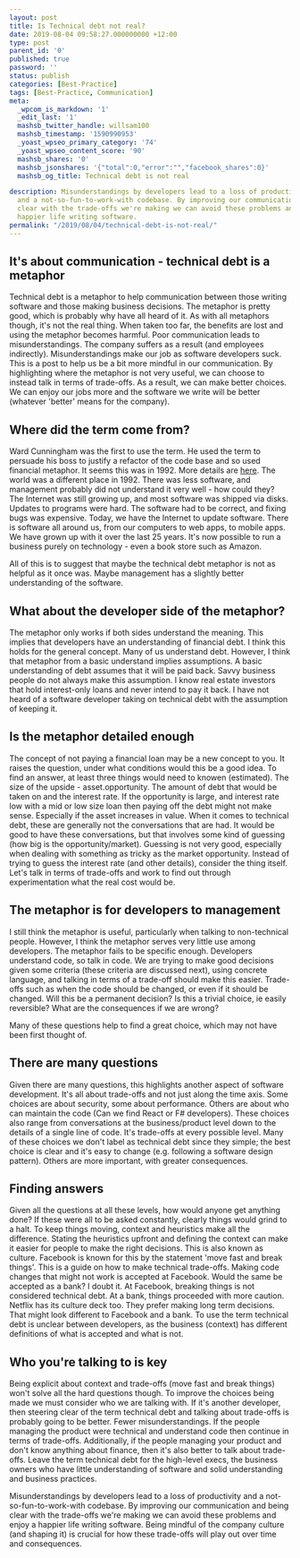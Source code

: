 ```yaml
---
layout: post
title: Is Technical debt not real?
date: 2019-08-04 09:58:27.000000000 +12:00
type: post
parent_id: '0'
published: true
password: ''
status: publish
categories: [Best-Practice]
tags: [Best-Practice, Communication]
meta:
  _wpcom_is_markdown: '1'
  _edit_last: '1'
  mashsb_twitter_handle: willsam100
  mashsb_timestamp: '1590990953'
  _yoast_wpseo_primary_category: '74'
  _yoast_wpseo_content_score: '90'
  mashsb_shares: '0'
  mashsb_jsonshares: '{"total":0,"error":"","facebook_shares":0}'
  mashsb_og_title: Technical debt is not real

description: Misunderstandings by developers lead to a loss of productivity
  and a not-so-fun-to-work-with codebase. By improving our communication and being
  clear with the trade-offs we're making we can avoid these problems and enjoy a
  happier life writing software.
permalink: "/2019/08/04/technical-debt-is-not-real/"
---
```


## It's about communication - technical debt is a metaphor
Technical debt is a metaphor to help communication between those writing software and those making business decisions. The metaphor is pretty good, which is probably why have all heard of it. As with all metaphors though, it's not the real thing. When taken too far, the benefits are lost and using the metaphor becomes harmful. Poor communication leads to misunderstandings. The company suffers as a result (and employees indirectly). Misunderstandings make our job as software developers suck.
This is a post to help us be a bit more mindful in our communication. By highlighting where the metaphor is not very useful, we can choose to instead talk in terms of trade-offs. As a result, we can make better choices. We can enjoy our jobs more and the software we write will be better (whatever 'better' means for the company).

## Where did the term come from?
Ward Cunningham was the first to use the term. He used the term to persuade his boss to justify a refactor of the code base and so used financial metaphor. It seems this was in 1992. More details are <a href="https://www.agilealliance.org/wp-content/uploads/2016/05/IntroductiontotheTechnicalDebtConcept-V-02.pdf">here</a>.
The world was a different place in 1992. There was less software, and management probably did not understand it very well - how could they? The Internet was still growing up, and most software was shipped via disks. Updates to programs were hard. The software had to be correct, and fixing bugs was expensive. Today, we have the Internet to update software. There is software all around us, from our computers to web apps, to mobile apps. We have grown up with it over the last 25 years. It's now possible to run a business purely on technology - even a book store such as Amazon.

All of this is to suggest that maybe the technical debt metaphor is not as helpful as it once was. Maybe management has a slightly better understanding of the software.

## What about the developer side of the metaphor?
The metaphor only works if both sides understand the meaning. This implies that developers have an understanding of financial debt. I think this holds for the general concept. Many of us understand debt. However, I think that metaphor from a basic understand implies assumptions. A basic understanding of debt assumes that it will be paid back. Savvy business people do not always make this assumption. I know real estate investors that hold interest-only loans and never intend to pay it back. I have not heard of a software developer taking on technical debt with the assumption of keeping it.

## Is the metaphor detailed enough
The concept of not paying a financial loan may be a new concept to you. It raises the question, under what conditions would this be a good idea. To find an answer, at least three things would need to knowen (estimated). The size of the upside - asset.opportunity. The amount of debt that would be taken on and the interest rate. If the opportunity is large, and interest rate low with a mid or low size loan then paying off the debt might not make sense. Especially if the asset increases in value. When it comes to technical debt, these are generally not the conversations that are had. It would be good to have these conversations, but that involves some kind of guessing (how big is the opportunity/market). Guessing is not very good, especially when dealing with something as tricky as the market opportunity. Instead of trying to guess the interest rate (and other details), consider the thing itself. Let's talk in terms of trade-offs and work to find out through experimentation what the real cost would be.

## The metaphor is for developers to management
I still think the metaphor is useful, particularly when talking to non-technical people. However, I think the metaphor serves very little use among developers. The metaphor fails to be specific enough. Developers understand code, so talk in code. We are trying to make good decisions given some criteria (these criteria are discussed next), using concrete language, and talking in terms of a trade-off should make this easier. Trade-offs such as when the code should be changed, or even if it should be changed. Will this be a permanent decision? Is this a trivial choice, ie easily reversible? What are the consequences if we are wrong?

Many of these questions help to find a great choice, which may not have been first thought of.

## There are many questions
Given there are many questions, this highlights another aspect of software development. It's all about trade-offs and not just along the time axis. Some choices are about security, some about performance. Others are about who can maintain the code (Can we find React or F# developers). These choices also range from conversations at the business/product level down to the details of a single line of code. It's trade-offs at every possible level. Many of these choices we don't label as technical debt since they simple; the best choice is clear and it's easy to change (e.g. following a software design pattern). Others are more important, with greater consequences.

## Finding answers
Given all the questions at all these levels, how would anyone get anything done? If these were all to be asked constantly, clearly things would grind to a halt. To keep things moving, context and heuristics make all the difference. Stating the heuristics upfront and defining the context can make it easier for people to make the right decisions. This is also known as culture. Facebook is known for this by the statement 'move fast and break things'. This is a guide on how to make technical trade-offs. Making code changes that might not work is accepted at Facebook. Would the same be accepted as a bank? I doubt it. At Facebook, breaking things is not considered technical debt. At a bank, things proceeded with more caution. Netflix has its culture deck too. They prefer making long term decisions. That might look different to Facebook and a bank. To use the term technical debt is unclear between developers, as the business (context) has different definitions of what is accepted and what is not.

## Who you're talking to is key
Being explicit about context and trade-offs (move fast and break things) won't solve all the hard questions though. To improve the choices being made we must consider who we are talking with. If it's another developer, then steering clear of the term technical debt and talking about trade-offs is probably going to be better. Fewer misunderstandings. If the people managing the product were technical and understand code then continue in terms of trade-offs. Additionally, if the people managing your product and don't know anything about finance, then it's also better to talk about trade-offs. Leave the term technical debt for the high-level execs, the business owners who have little understanding of software and solid understanding and business practices.

Misunderstandings by developers lead to a loss of productivity and a not-so-fun-to-work-with codebase. By improving our communication and being clear with the trade-offs we're making we can avoid these problems and enjoy a happier life writing software. Being mindful of the company culture (and shaping it) is crucial for how these trade-offs will play out over time and consequences.

